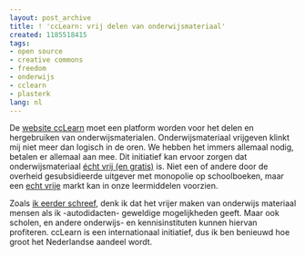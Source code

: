 ```yaml
---
layout: post_archive
title: ! 'ccLearn: vrij delen van onderwijsmateriaal'
created: 1185518415
tags:
- open source
- creative commons
- freedom
- onderwijs
- cclearn
- plasterk
lang: nl
---
```

De [website ccLearn](http://learn.creativecommons.org/) moet een platform worden voor het delen en hergebruiken van onderwijsmaterialen. Onderwijsmateriaal vrijgeven klinkt mij niet meer dan logisch in de oren. We hebben het immers allemaal nodig, betalen er allemaal aan mee. Dit initiatief kan ervoor zorgen dat onderwijsmateriaal [écht vrij (en gratis)](http://www.elsevier.nl/opinie/weblog/asp/artnr/138191/index.html) is. Niet een of andere door de overheid gesubsidieerde uitgever met monopolie op schoolboeken, maar een [echt vrije](http://www.gnu.org/philosophy/free-sw.html) markt kan in onze leermiddelen voorzien.

Zoals [ik eerder schreef](http://www.erwinblom.nl/2007/05/11/input-gezocht-voor-gesprek-met-de-minister-20/#comment-2822), denk ik dat het vrijer maken van onderwijs materiaal mensen als ik -autodidacten- geweldige mogelijkheden geeft. Maar ook scholen, en andere onderwijs- en kennisinstituten kunnen hiervan profiteren. ccLearn is een internationaal initiatief, dus ik ben benieuwd hoe groot het Nederlandse aandeel wordt.
